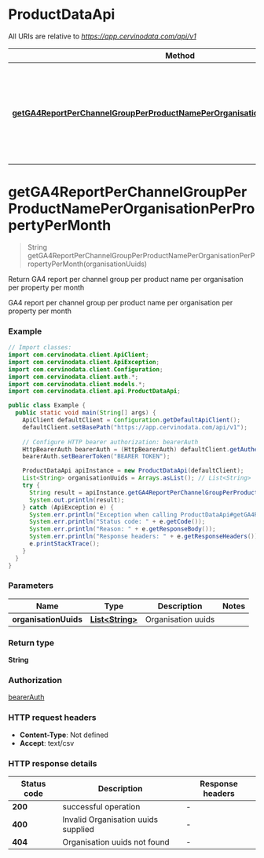 # ProductDataApi

All URIs are relative to *https://app.cervinodata.com/api/v1*

| Method | HTTP request | Description |
|------------- | ------------- | -------------|
| [**getGA4ReportPerChannelGroupPerProductNamePerOrganisationPerPropertyPerMonth**](ProductDataApi.md#getGA4ReportPerChannelGroupPerProductNamePerOrganisationPerPropertyPerMonth) | **GET** /data/ga4-report-per-channel-group-per-product-name-per-organisation-per-property-per-month/{organisationUuids} | Return GA4 report per channel group per product name per organisation per property per month |


<a id="getGA4ReportPerChannelGroupPerProductNamePerOrganisationPerPropertyPerMonth"></a>
# **getGA4ReportPerChannelGroupPerProductNamePerOrganisationPerPropertyPerMonth**
> String getGA4ReportPerChannelGroupPerProductNamePerOrganisationPerPropertyPerMonth(organisationUuids)

Return GA4 report per channel group per product name per organisation per property per month

GA4 report per channel group per product name per organisation per property per month

### Example
```java
// Import classes:
import com.cervinodata.client.ApiClient;
import com.cervinodata.client.ApiException;
import com.cervinodata.client.Configuration;
import com.cervinodata.client.auth.*;
import com.cervinodata.client.models.*;
import com.cervinodata.client.api.ProductDataApi;

public class Example {
  public static void main(String[] args) {
    ApiClient defaultClient = Configuration.getDefaultApiClient();
    defaultClient.setBasePath("https://app.cervinodata.com/api/v1");
    
    // Configure HTTP bearer authorization: bearerAuth
    HttpBearerAuth bearerAuth = (HttpBearerAuth) defaultClient.getAuthentication("bearerAuth");
    bearerAuth.setBearerToken("BEARER TOKEN");

    ProductDataApi apiInstance = new ProductDataApi(defaultClient);
    List<String> organisationUuids = Arrays.asList(); // List<String> | Organisation uuids
    try {
      String result = apiInstance.getGA4ReportPerChannelGroupPerProductNamePerOrganisationPerPropertyPerMonth(organisationUuids);
      System.out.println(result);
    } catch (ApiException e) {
      System.err.println("Exception when calling ProductDataApi#getGA4ReportPerChannelGroupPerProductNamePerOrganisationPerPropertyPerMonth");
      System.err.println("Status code: " + e.getCode());
      System.err.println("Reason: " + e.getResponseBody());
      System.err.println("Response headers: " + e.getResponseHeaders());
      e.printStackTrace();
    }
  }
}
```

### Parameters

| Name | Type | Description  | Notes |
|------------- | ------------- | ------------- | -------------|
| **organisationUuids** | [**List&lt;String&gt;**](String.md)| Organisation uuids | |

### Return type

**String**

### Authorization

[bearerAuth](../README.md#bearerAuth)

### HTTP request headers

 - **Content-Type**: Not defined
 - **Accept**: text/csv

### HTTP response details
| Status code | Description | Response headers |
|-------------|-------------|------------------|
| **200** | successful operation |  -  |
| **400** | Invalid Organisation uuids supplied |  -  |
| **404** | Organisation uuids not found |  -  |

